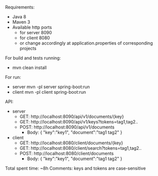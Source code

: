 Requirements:
- Java 8
- Maven 3
- Available http ports
    - for server 8090
    - for client 8080
    - or change accordingly at application.properties of corresponding projects

For build and tests running:
- mvn clean install

For run:
- server
    mvn -pl server spring-boot:run
- client
    mvn -pl client spring-boot:run

API:
- server
    - GET: http://localhost:8090/api/v1/documents/{key}
    - GET: http://localhost:8090/api/v1/keys?tokens=tag1,tag2..
    - POST: http://localhost:8090/api/v1/documents
        - Body:
            {
              "key":"key1",
              "document":"tag1 tag2"
            }
- client
    - GET: http://localhost:8080/client/documents/{key}
    - GET: http://localhost:8080/client/search?tokens=tag1,tag2..
    - POST: http://localhost:8080/client/documents
        - Body:
            {
              "key":"key1",
              "document":"tag1 tag2"
            }


Total spent time: ~8h
Comments: keys and tokens are case-sensitive

